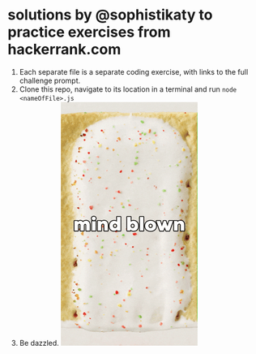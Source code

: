 # solutions by @sophistikaty to practice exercises from hackerrank.com

1. Each separate file is a separate coding exercise, with links to the full challenge prompt.
2. Clone this repo, navigate to its location in a terminal and run `node <nameOfFile>.js`
3. Be dazzled.
![](mind-blown.gif)
